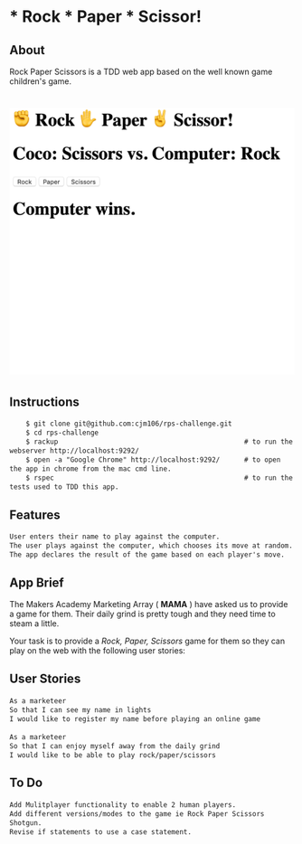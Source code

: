 # * Rock * Paper * Scissor!


About
-------
Rock Paper Scissors is a TDD web app based on the well known game children's game.

# ![rps_view](img/rps_view.png)


Instructions
-------


```
    $ git clone git@github.com:cjm106/rps-challenge.git
    $ cd rps-challenge
    $ rackup                                              # to run the webserver http://localhost:9292/
    $ open -a "Google Chrome" http://localhost:9292/      # to open the app in chrome from the mac cmd line.
    $ rspec                                               # to run the tests used to TDD this app.

```


Features
----
    User enters their name to play against the computer.
    The user plays against the computer, which chooses its move at random.
    The app declares the result of the game based on each player's move.


App Brief
----

The Makers Academy Marketing Array ( **MAMA** ) have asked us to provide a game for them. Their daily grind is pretty tough and they need time to steam a little.

Your task is to provide a _Rock, Paper, Scissors_ game for them so they can play on the web with the following user stories:

User Stories
----
```
As a marketeer
So that I can see my name in lights
I would like to register my name before playing an online game

As a marketeer
So that I can enjoy myself away from the daily grind
I would like to be able to play rock/paper/scissors
```

To Do
----
    Add Mulitplayer functionality to enable 2 human players.
    Add different versions/modes to the game ie Rock Paper Scissors Shotgun.
    Revise if statements to use a case statement.
